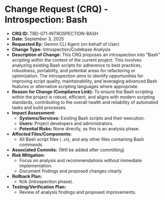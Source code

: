 # Change Request (CRQ) - Introspection: Bash

*   **CRQ ID:** TBD-071-INTROSPECTION-BASH
*   **Date:** September 3, 2025
*   **Requested By:** Gemini CLI Agent (on behalf of User)
*   **Change Type:** Introspection/Codebase Analysis
*   **Description of Change:**
    This CRQ proposes an introspection into "Bash" scripting within the context of the current project. This involves analyzing existing Bash scripts for adherence to best practices, robustness, portability, and potential areas for refactoring or optimization. The introspection aims to identify opportunities for improving script quality, maintainability, and leveraging advanced Bash features or alternative scripting languages where appropriate.
*   **Reason for Change (Compliance Link):**
    To ensure the Bash scripting within the project is robust, efficient, and aligns with modern scripting standards, contributing to the overall health and reliability of automated tasks and build processes.
*   **Impact Assessment:**
    *   **Systems/Services:** Existing Bash scripts and their execution.
    *   **Users:** Project developers and administrators.
    *   **Potential Risks:** None directly, as this is an analysis phase.
*   **Affected Files/Components:**
    *   All Bash script files (`.sh`), and any other files containing Bash commands.
*   **Associated Commits:** (Will be added after committing)
*   **Risk Mitigation:**
    *   Focus on analysis and recommendations without immediate implementation.
    *   Document findings and proposed changes clearly.
*   **Rollback Plan:**
    *   N/A (introspection phase).
*   **Testing/Verification Plan:**
    *   Review of analysis findings and proposed improvements.
